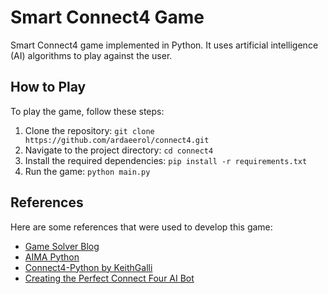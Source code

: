 # Smart Connect4 Game

Smart Connect4 game implemented in Python. It uses artificial intelligence (AI) algorithms to play against the user.

## How to Play

To play the game, follow these steps:

1. Clone the repository: `git clone https://github.com/ardaeerol/connect4.git`
2. Navigate to the project directory: `cd connect4`
3. Install the required dependencies: `pip install -r requirements.txt`
4. Run the game: `python main.py`

## References

Here are some references that were used to develop this game:

- [Game Solver Blog](http://blog.gamesolver.org/)
- [AIMA Python](https://github.com/aimacode/aima-python)
- [Connect4-Python by KeithGalli](https://github.com/KeithGalli/Connect4-Python)
- [Creating the Perfect Connect Four AI Bot](https://towardsdatascience.com/creating-the-perfect-connect-four-ai-bot-c165115557b0)
